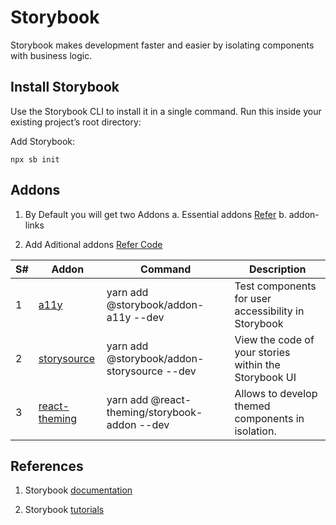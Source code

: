 # Storybook

Storybook makes development faster and easier by isolating components with business logic.

## Install Storybook

Use the Storybook CLI to install it in a single command. Run this inside your existing project’s root directory:

Add Storybook:

`npx sb init`

## Addons

1. By Default you will get two Addons
   a. Essential addons [Refer](https://storybook.js.org/docs/react/essentials/introduction)
   b. addon-links

2. Add Aditional addons [Refer Code](https://github.com/nagvbt/nag-rlib/commit/076bb5062ef90720cf6741b2a257ad244865b883)

| S#  | Addon                                                                                | Command                                       | Description                                           |
| --- | ------------------------------------------------------------------------------------ | --------------------------------------------- | ----------------------------------------------------- |
| 1   | [a11y](https://github.com/storybookjs/storybook/tree/next/addons/a11y)               | yarn add @storybook/addon-a11y --dev          | Test components for user accessibility in Storybook   |
| 2   | [storysource](https://github.com/storybookjs/storybook/tree/next/addons/storysource) | yarn add @storybook/addon-storysource --dev   | View the code of your stories within the Storybook UI |
| 3   | [react-theming](https://github.com/react-theming/storybook-addon)                    | yarn add @react-theming/storybook-addon --dev | Allows to develop themed components in isolation.     |

## References

1. Storybook [documentation](https://storybook.js.org/docs/react/get-started/introduction)

2. Storybook [tutorials](https://storybook.js.org/tutorials/)
